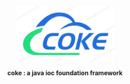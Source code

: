 <p align="center">
	<a href="https://gitee.com/needcoke/coke"><img src="./image/logo.png" width="45%"></a>
</p>
<p align="center">
    <strong style="">coke : a java ioc foundation framework </strong>
</p>






